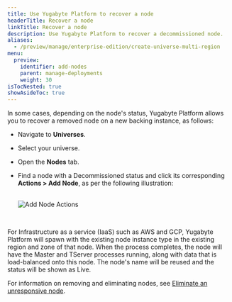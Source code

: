 ```yaml
---
title: Use Yugabyte Platform to recover a node
headerTitle: Recover a node
linkTitle: Recover a node
description: Use Yugabyte Platform to recover a decommissioned node.
aliases:
  - /preview/manage/enterprise-edition/create-universe-multi-region
menu:
  preview:
    identifier: add-nodes
    parent: manage-deployments
    weight: 30
isTocNested: true
showAsideToc: true
---
```


In some cases, depending on the node's status, Yugabyte Platform allows you to recover a removed node on a new backing instance, as follows:

- Navigate to **Universes**.

- Select your universe.

- Open the **Nodes** tab.

- Find a node with a Decommissioned status and click its corresponding **Actions > Add Node**, as per the following illustration:<br><br>

  ![Add Node Actions](/images/ee/node-actions-add-node.png)

<br>

For Infrastructure as a service (IaaS) such as AWS and GCP, Yugabyte Platform will spawn with the existing node instance type in the existing region and zone of that node. When the process completes, the node will have the Master and TServer processes running, along with data that is load-balanced onto this node. The node's name will be reused and the status will be shown as Live.

For information on removing and eliminating nodes, see  [Eliminate an unresponsive node](../remove-nodes/).

